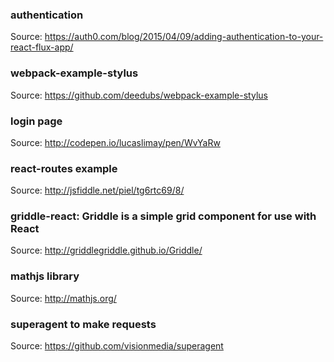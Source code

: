 ### authentication
Source: https://auth0.com/blog/2015/04/09/adding-authentication-to-your-react-flux-app/

### webpack-example-stylus
Source: https://github.com/deedubs/webpack-example-stylus

### login page
Source: http://codepen.io/lucaslimay/pen/WvYaRw

### react-routes example
Source: http://jsfiddle.net/piel/tg6rtc69/8/

### griddle-react: Griddle is a simple grid component for use with React
Source: http://griddlegriddle.github.io/Griddle/

### mathjs library
Source: http://mathjs.org/

### superagent to make requests
Source: https://github.com/visionmedia/superagent